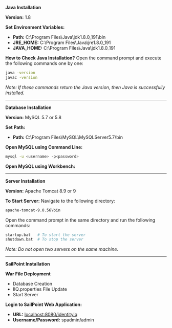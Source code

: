 **Java Installation**

**Version:** 1.8

**Set Environment Variables:**
- **Path:** C:\Program Files\Java\jdk1.8.0_191\bin
- **JRE_HOME:** C:\Program Files\Java\jre1.8.0_191
- **JAVA_HOME:** C:\Program Files\Java\jdk1.8.0_191

**How to Check Java Installation?**
Open the command prompt and execute the following commands one by one:
```bash
java -version
javac -version
```
*Note: If these commands return the Java version, then Java is successfully installed.*

---

**Database Installation**

**Version:** MySQL 5.7 or 5.8

**Set Path:**
- **Path:** C:\Program Files\MySQL\MySQLServer5.7\bin

**Open MySQL using Command Line:**
```bash
mysql -u <username> -p<password>
```

**Open MySQL using Workbench:**

---

**Server Installation**

**Version:** Apache Tomcat 8.9 or 9

**To Start Server:**
Navigate to the following directory:
```bash
apache-tomcat-9.0.56\bin
```
Open the command prompt in the same directory and run the following commands:
```bash
startup.bat   # To start the server
shutdown.bat  # To stop the server
```
*Note: Do not open two servers on the same machine.*

---

**SailPoint Installation**

**War File Deployment**
- Database Creation
- IIQ.properties File Update
- Start Server

**Login to SailPoint Web Application:**
- **URL:** [localhost:8080/identityiq](http://localhost:8080/identityiq)
- **Username/Password:** spadmin/admin
